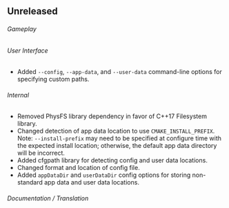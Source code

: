 ## Unreleased

###### Gameplay

###### User Interface
- Added `--config`, `--app-data`, and `--user-data` command-line options for
  specifying custom paths.

###### Internal
- Removed PhysFS library dependency in favor of C++17 Filesystem library.
- Changed detection of app data location to use `CMAKE_INSTALL_PREFIX`. Note:
  `--install-prefix` may need to be specified at configure time with the
  expected install location; otherwise, the default app data directory will be
  incorrect.
- Added cfgpath library for detecting config and user data locations.
- Changed format and location of config file.
- Added `appDataDir` and `userDataDir` config options for storing non-standard
  app data and user data locations.

###### Documentation / Translation
